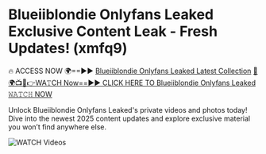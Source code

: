 # Blueiiblondie Onlyfans Leaked Exclusive Content Leak - Fresh Updates! (xmfq9)

🔥 ACCESS NOW 🌍==►► <a href="https://tinyurl.com/3fjeunct" rel="nofollow">Blueiiblondie Onlyfans Leaked Latest Collection</a></h3>
[🔴🌍📺📱👉WA𝚃CH Now==►► CLICK HERE TO Blueiiblondie Onlyfans Leaked 𝚆𝙰𝚃𝙲𝙷 NOW](https://tinyurl.com/3fjeunct)

Unlock Blueiiblondie Onlyfans Leaked's private videos and photos today! Dive into the newest 2025 content updates and explore exclusive material you won’t find anywhere else.


<a href="https://tinyurl.com/3fjeunct" rel="nofollow" data-target="animated-image.originalLink"><img src="https://camo.githubusercontent.com/8a4f000d20f83aca3bf7ec5f350d767afa0574a8a352519fd8cfa583a6f93a33/68747470733a2f2f692e696d6775722e636f6d2f644a486b345a712e676966" alt="WATCH Videos" data-canonical-src="https://i.imgur.com/dJHk4Zq.gif" style="max-width: 100%; display: inline-block;" data-target="animated-image.originalImage"></a>
